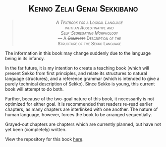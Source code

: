 <div style="font-variant: small-caps; text-align: center">

# Kenno Zelai Genai Sekkibano

> *A Textbook for a Logical Language*\
> *with an Agglutinative and*\
> *Self-Segregating Morphology*\
> — A <s>Complete</s> Description of the\
> Structure of the Sekko Language

</div>

The information in this book may change suddenly due to the language being in its infancy.

In the far future, it is my intention to create a teaching book (which will present Sekko from first principles, and relate its structures to natural language structures), and a reference grammar (which is intended to give a purely technical description of Sekko). Since Sekko is young, this current book will attempt to do both.

Further, because of the two-goal nature of this book, it necessarily is not optimized for either goal. It is recommended that readers re-read earlier chapters, as many chapters are interlinked with one another. The nature of human language, however, forces the book to be arranged sequentially.

Grayed-out chapters are chapters which are currently planned, but have not yet been (completely) written.

View the repository for this book [here](https://github.com/Zmavli/sekko).


